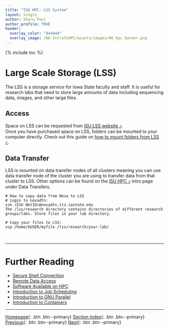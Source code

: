 ```yaml
---
title: "ISU HPC: LSS System"
layout: single
author: Sharu Paul
author_profile: TRUE
header:
  overlay_color: "444444"
  overlay_image: /06-IntroToHPC/assets/images/06_hpc_banner.png
---
```


{% include toc %}


# Large Scale Storage (LSS)
The LSS is a storage service for Iowa State faculty and staff. It is useful for research labs that need to store large amounts of data including sequencing data, images, and other large files. 

## Access
Space on LSS can be requested from <a href="https://lss.apps.it.iastate.edu/" target="_blank">ISU LSS website ⤴</a>.
<br>
Once you have purchased space on LSS, folders can be mounted to your computer directly. Check out this guide on <a href="https://researchit.las.iastate.edu/guides/lss/mount_folders/" target="_blank">how to mount folders from LSS ⤴</a>.

## Data Transfer
LSS is mounted on data transfer nodes of all clusters meaning you can use data transfer node of the cluster you are using to transfer data from that cluster to LSS. Other options can be found on the <a href="https://datascience.101workbook.org/06-IntroToHPC/01-HPC-NETWORKS/03-ISUHPC/01-isu-hpc-intro" target="_blank">ISU HPC ⤴</a> intro page under Data Transfers.

```
# How to copy data from Nova to LSS
# Login to novadtn:
ssh <ISU NetID>@novadtn.its.iastate.edu
The /lss/research directory contains directories of different research groups/labs. Store files in your lab directory. 

# Copy your files to LSS:
scp /home/$USER/myfile /lss/research/your-lab/
```

<br>

___
# Further Reading
* [Secure Shell Connection](../../02-SSH/01-secure-shell-connection)
* [Remote Data Access](../../03-FILE-ACCESS/01-remote-data-acces)
* [Software Available on HPC](../../04-SOFTWARE/01-software-available-on-HPC)
* [Introduction to Job Scheduling](../../05-JOB-QUEUE/00-introduction-to-job-scheduling)
* [Introduction to GNU Parallel](../../06-PARALLEL/01-introduction-to-gnu-parallel)
* [Introduction to Containers](../../07-CONTAINERS/00-introduction-to-containers)

___

[Homepage](../../../index.md){: .btn  .btn--primary}
[Section Index](../../00-IntroToHPC-LandingPage){: .btn  .btn--primary}
[Previous](03-isu-hpc-nova-cluster){: .btn  .btn--primary}
[Next](../../02-SSH/01-secure-shell-connection){: .btn  .btn--primary}
